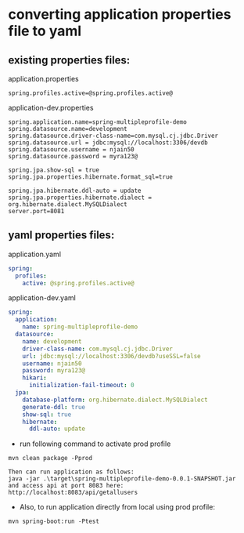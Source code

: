 
# converting application properties file to yaml

## existing properties files:

application.properties
```text
spring.profiles.active=@spring.profiles.active@
```

application-dev.properties
```text
spring.application.name=spring-multipleprofile-demo
spring.datasource.name=development
spring.datasource.driver-class-name=com.mysql.cj.jdbc.Driver
spring.datasource.url = jdbc:mysql://localhost:3306/devdb
spring.datasource.username = njain50
spring.datasource.password = myra123@

spring.jpa.show-sql = true
spring.jpa.properties.hibernate.format_sql=true

spring.jpa.hibernate.ddl-auto = update
spring.jpa.properties.hibernate.dialect = org.hibernate.dialect.MySQLDialect
server.port=8081
```

## yaml properties files:

application.yaml
```yaml
spring:
  profiles:
    active: @spring.profiles.active@
```

application-dev.yaml
```yaml
spring:
  application:
    name: spring-multipleprofile-demo
  datasource:
    name: development
    driver-class-name: com.mysql.cj.jdbc.Driver
    url: jdbc:mysql://localhost:3306/devdb?useSSL=false
    username: njain50
    password: myra123@
    hikari:
      initialization-fail-timeout: 0
  jpa:
    database-platform: org.hibernate.dialect.MySQLDialect
    generate-ddl: true
    show-sql: true
    hibernate:
      ddl-auto: update
```

- run following command to activate prod profile
```text
mvn clean package -Pprod

Then can run application as follows:
java -jar .\target\spring-multipleprofile-demo-0.0.1-SNAPSHOT.jar
and access api at port 8083 here:
http://localhost:8083/api/getallusers
```

- Also, to run application directly from local using prod profile:
```text
mvn spring-boot:run -Ptest
```